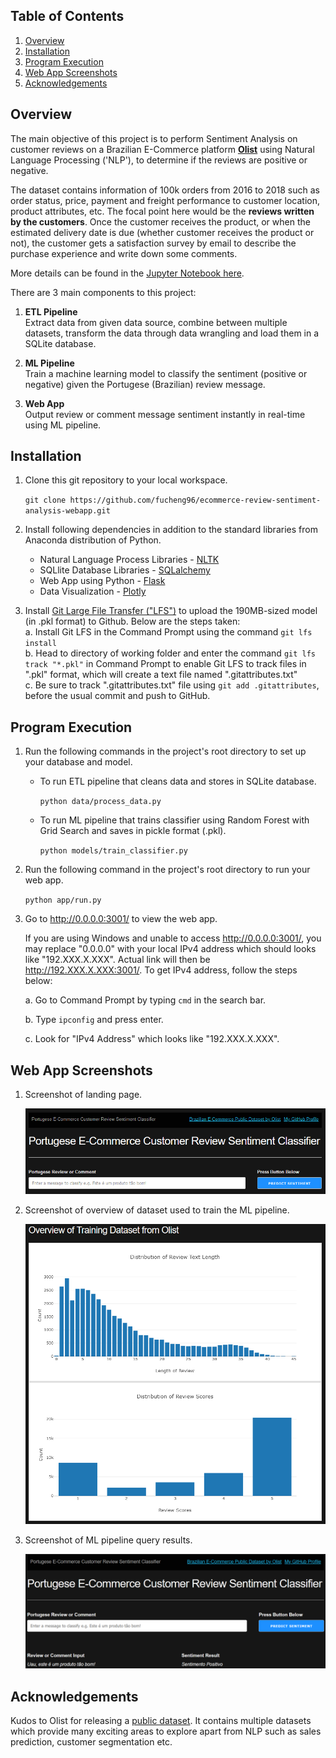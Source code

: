 ## Table of Contents

1. [Overview](#Overview)
2. [Installation](#Installation)
3. [Program Execution](#Program-Execution)
4. [Web App Screenshots](#Web-App-Screenshots)
5. [Acknowledgements](#Acknowledgements)

## Overview
The main objective of this project is to perform Sentiment Analysis on customer reviews on a Brazilian E-Commerce platform **[Olist](https://olist.com/pt-br/)** using Natural Language Processing ('NLP'), to determine if the reviews are positive or negative.

The dataset contains information of 100k orders from 2016 to 2018 such as order status, price, payment and freight performance to customer location, product attributes, etc. The focal point here would be the **reviews written by the customers**. Once the customer receives the product, or when the estimated delivery date is due (whether customer receives the product or not), the customer gets a satisfaction survey by email to describe the purchase experience and write down some comments.

More details can be found in the [Jupyter Notebook here](https://github.com/fucheng96/ecommerce-review-sentiment-analysis-webapp/blob/main/review-sentiment-analysis-nlp.ipynb).

There are 3 main components to this project:
1. **ETL Pipeline**<br>
   Extract data from given data source, combine between multiple datasets, transform the data through data wrangling and load them in a SQLite database.

2. **ML Pipeline**<br>
   Train a machine learning model to classify the sentiment (positive or negative) given the Portugese (Brazilian) review message.

3. **Web App**<br>
   Output review or comment message sentiment instantly in real-time using ML pipeline.

## Installation

1. Clone this git repository to your local workspace.

   `git clone https://github.com/fucheng96/ecommerce-review-sentiment-analysis-webapp.git`

2. Install following dependencies in addition to the standard libraries from Anaconda distribution of Python.

    - Natural Language Process Libraries - [NLTK](https://www.nltk.org/)
    - SQLlite Database Libraries - [SQLalchemy](https://www.sqlalchemy.org/)
    - Web App using Python - [Flask](https://flask.palletsprojects.com/en/2.0.x/)
    - Data Visualization - [Plotly](https://plotly.github.io/plotly.py-docs/index.html)

3. Install [Git Large File Transfer ("LFS")](https://git-lfs.github.com/) to upload the 190MB-sized model (in .pkl format) to Github. Below are the steps taken:<br>
    a. Install Git LFS in the Command Prompt using the command `git lfs install`<br>
    b. Head to directory of working folder and enter the command `git lfs track "*.pkl"` in Command Prompt to enable Git LFS to track files in ".pkl" format, which will create a text file named ".gitattributes.txt"<br>
    c. Be sure to track ".gitattributes.txt" file using `git add .gitattributes`, before the usual commit and push to  GitHub.

## Program Execution
1. Run the following commands in the project's root directory to set up your database and model.

    - To run ETL pipeline that cleans data and stores in SQLite database.

      `python data/process_data.py`

    - To run ML pipeline that trains classifier using Random Forest with Grid Search and saves in pickle format (.pkl).

      `python models/train_classifier.py`

2. Run the following command in the project's root directory to run your web app.

   `python app/run.py`

3. Go to http://0.0.0.0:3001/ to view the web app.

   If you are using Windows and unable to access http://0.0.0.0:3001/, you may replace "0.0.0.0" with your local IPv4 address which should looks like "192.XXX.X.XXX". Actual link will then be http://192.XXX.X.XXX:3001/. To get IPv4 address, follow the steps below:

   a. Go to Command Prompt by typing `cmd` in the search bar.

   b. Type `ipconfig` and press enter.

   c. Look for "IPv4 Address" which looks like "192.XXX.X.XXX".

## Web App Screenshots

1. Screenshot of landing page.

   ![Screenshot 1](https://github.com/fucheng96/ecommerce-review-sentiment-analysis-webapp/blob/main/screenshots/main-page.PNG)

2. Screenshot of overview of dataset used to train the ML pipeline.

   ![Screenshot 2](https://github.com/fucheng96/ecommerce-review-sentiment-analysis-webapp/blob/main/screenshots/training-dataset-overview.PNG)

3. Screenshot of ML pipeline query results.

   ![Screenshot 3](https://github.com/fucheng96/ecommerce-review-sentiment-analysis-webapp/blob/main/screenshots/sample-results.PNG)

## Acknowledgements

Kudos to Olist for releasing a [public dataset](https://www.kaggle.com/olistbr/brazilian-ecommerce). It contains multiple datasets which provide many exciting areas to explore apart from NLP such as sales prediction, customer segmentation etc.
